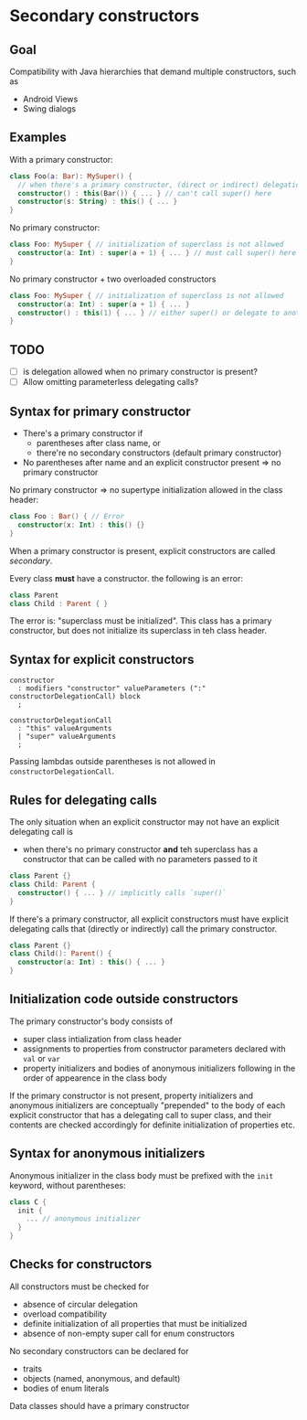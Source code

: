# Secondary constructors

## Goal

Compatibility with Java hierarchies that demand multiple constructors, such as
- Android Views
- Swing dialogs

## Examples

With a primary constructor:
``` kotlin
class Foo(a: Bar): MySuper() {
  // when there's a primary constructor, (direct or indirect) delegation to it is required
  constructor() : this(Bar()) { ... } // can't call super() here
  constructor(s: String) : this() { ... }
}
```

No primary constructor:
``` kotlin
class Foo: MySuper { // initialization of superclass is not allowed
  constructor(a: Int) : super(a + 1) { ... } // must call super() here
}
```

No primary constructor + two overloaded constructors
``` kotlin
class Foo: MySuper { // initialization of superclass is not allowed
  constructor(a: Int) : super(a + 1) { ... }
  constructor() : this(1) { ... } // either super() or delegate to another constructor
}
```

## TODO

- [ ] is delegation allowed when no primary constructor is present?
- [ ] Allow omitting parameterless delegating calls?

## Syntax for primary constructor

- There's a primary constructor if
  - parentheses after class name, or
  - there're no secondary constructors (default primary constructor)
- No parentheses after name and an explicit constructor present => no primary constructor

No primary constructor => no supertype initialization allowed in the class header:
``` kotlin
class Foo : Bar() { // Error
  constructor(x: Int) : this() {}
}
```

When a primary constructor is present, explicit constructors are called *secondary*.

Every class **must** have a constructor. the following is an error:
``` kotlin
class Parent
class Child : Parent { }
```
The error is: "superclass must be initialized". This class has a primary constructor, but does not initialize its superclass in teh class header.
## Syntax for explicit constructors

```
constructor
  : modifiers "constructor" valueParameters (":" constructorDelegationCall) block
  ;
  
constructorDelegationCall
  : "this" valueArguments
  | "super" valueArguments
  ;
```

Passing lambdas outside parentheses is not allowed in `constructorDelegationCall`.

## Rules for delegating calls

The only situation when an explicit constructor may not have an explicit delegating call is
- when there's no primary constructor **and** teh superclass has a constructor that can be called with no parameters passed to it

``` kotlin
class Parent {}
class Child: Parent {
  constructor() { ... } // implicitly calls `super()`
}
```

If there's a primary constructor, all explicit constructors must have explicit delegating calls that (directly or indirectly) call the primary constructor.

``` kotlin
class Parent {}
class Child(): Parent() {
  constructor(a: Int) : this() { ... }
}
```

## Initialization code outside constructors

The primary constructor's body consists of
- super class intialization from class header
- assignments to properties from constructor parameters declared with `val` or `var`
- property initializers and bodies of anonymous initializers following in the order of appearence in the class body

If the primary constructor is not present, property initializers and anonymous initializers are conceptually "prepended" to the body 
of each explicit constructor that has a delegating call to super class, and their contents are checked accordingly for definite
initialization of properties etc.

## Syntax for anonymous initializers

Anonymous initializer in the class body must be prefixed with the `init` keyword, without parentheses:

``` kotlin
class C {
  init {
    ... // anonymous initializer
  }
}
```

## Checks for constructors

All constructors must be checked for
- absence of circular delegation
- overload compatibility
- definite initialization of all properties that must be initialized
- absence of non-empty super call for enum constructors

No secondary constructors can be declared for
- traits
- objects (named, anonymous, and default)
- bodies of enum literals

Data classes should have a primary constructor
